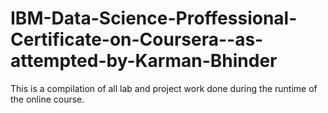 # IBM-Data-Science-Proffessional-Certificate-on-Coursera--as-attempted-by-Karman-Bhinder
This is a compilation of all lab and project work done during the runtime of the online course. 
